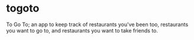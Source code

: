# togoto
To Go To; an app to keep track of restaurants you've been too, restaurants you want to go to, and restaurants you want to take friends to. 
